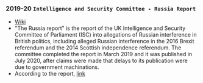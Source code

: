 ### 2019-20 `Intelligence and Security Committee - Russia Report`
- [Wiki](https://en.wikipedia.org/wiki/Intelligence_and_Security_Committee_Russia_report)
- "The Russia report" is the report of the UK Intelligence and Security Committee of Parliament (ISC) into allegations of Russian interference in British politics, including alleged Russian interference in the 2016 Brexit referendum and the 2014 Scottish independence referendum. The committee completed the report in March 2019 and it was published in July 2020, after claims were made that delays to its publication were due to government machinations.
- According to the report, [link](https://isc.independent.gov.uk/wp-content/uploads/2021/01/20200721_HC632_CCS001_CCS1019402408-001_ISC_Russia_Report_Web_Accessible.pdf)